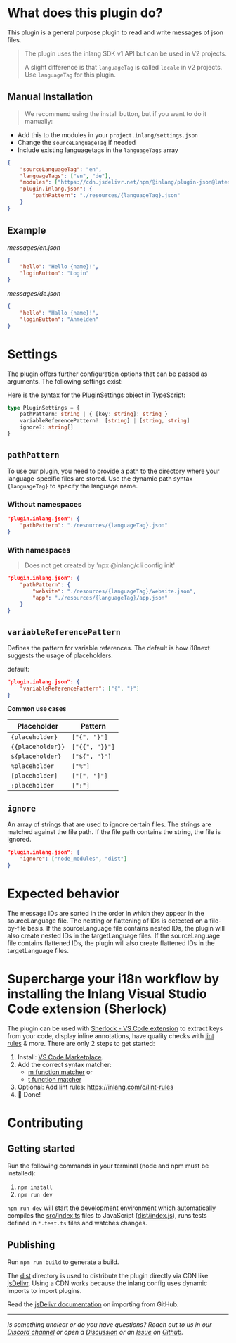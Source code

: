 # What does this plugin do?

This plugin is a general purpose plugin to read and write messages of json files.

> The plugin uses the inlang SDK v1 API but can be used in V2 projects.
>
> A slight difference is that `languageTag` is called `locale` in v2 projects. Use `languageTag` for this plugin.   

## Manual Installation

> We recommend using the install button, but if you want to do it manually:

- Add this to the modules in your `project.inlang/settings.json`
- Change the `sourceLanguageTag` if needed
- Include existing languagetags in the `languageTags` array

```json
{
	"sourceLanguageTag": "en",
	"languageTags": ["en", "de"],
	"modules": ["https://cdn.jsdelivr.net/npm/@inlang/plugin-json@latest/dist/index.js"],
	"plugin.inlang.json": {
		"pathPattern": "./resources/{languageTag}.json"
	}
}
```

## Example

_messages/en.json_

```json
{
	"hello": "Hello {name}!",
	"loginButton": "Login"
}
```

_messages/de.json_

```json
{
	"hello": "Hallo {name}!",
	"loginButton": "Anmelden"
}
```

# Settings

The plugin offers further configuration options that can be passed as arguments. The following settings exist:

Here is the syntax for the PluginSettings object in TypeScript:

```typescript
type PluginSettings = {
	pathPattern: string | { [key: string]: string }
	variableReferencePattern?: [string] | [string, string]
	ignore?: string[]
}
```

## `pathPattern`

To use our plugin, you need to provide a path to the directory where your language-specific files are stored. Use the dynamic path syntax `{languageTag}` to specify the language name.

### Without namespaces

```json
"plugin.inlang.json": {
	"pathPattern": "./resources/{languageTag}.json"
}
```

### With namespaces

> Does not get created by 'npx @inlang/cli config init'

```json
"plugin.inlang.json": {
	"pathPattern": {
		"website": "./resources/{languageTag}/website.json",
		"app": "./resources/{languageTag}/app.json"
	}
}
```

## `variableReferencePattern`

Defines the pattern for variable references. The default is how i18next suggests the usage of placeholders.

default:

```json
"plugin.inlang.json": {
	"variableReferencePattern": ["{", "}"]
}
```

**Common use cases**

| Placeholder       | Pattern        |
| ----------------- | -------------- |
| `{placeholder}`   | `["{", "}"]`   |
| `{{placeholder}}` | `["{{", "}}"]` |
| `${placeholder}`  | `["${", "}"]`  |
| `%placeholder`    | `["%"]`        |
| `[placeholder]`   | `["[", "]"]`   |
| `:placeholder`    | `[":"]`        |

## `ignore`

An array of strings that are used to ignore certain files. The strings are matched against the file path. If the file path contains the string, the file is ignored.

```json
"plugin.inlang.json": {
	"ignore": ["node_modules", "dist"]
}
```

# Expected behavior

The message IDs are sorted in the order in which they appear in the sourceLanguage file. The nesting or flattening of IDs is detected on a file-by-file basis. If the sourceLanguage file contains nested IDs, the plugin will also create nested IDs in the targetLanguage files. If the sourceLanguage file contains flattened IDs, the plugin will also create flattened IDs in the targetLanguage files.

# Supercharge your i18n workflow by installing the Inlang Visual Studio Code extension (Sherlock)

The plugin can be used with [Sherlock - VS Code extension](https://inlang.com/m/r7kp499g/app-inlang-ideExtension) to extract keys from your code, display inline annotations, have quality checks with [lint rules](https://inlang.com/c/lint-rules) & more. There are only 2 steps to get started:

1. Install: [VS Code Marketplace](https://marketplace.visualstudio.com/items?itemName=inlang.vs-code-extension).
2. Add the correct syntax matcher:
   - [m function matcher](https://inlang.com/m/632iow21/plugin-inlang-mFunctionMatcher) or
   - [t function matcher](https://inlang.com/m/698iow33/plugin-inlang-tFunctionMatcher)
3. Optional: Add lint rules: https://inlang.com/c/lint-rules
4. 🎉 Done!


# Contributing

## Getting started

Run the following commands in your terminal (node and npm must be installed):

1. `npm install`
2. `npm run dev`

`npm run dev` will start the development environment which automatically compiles the [src/index.ts](#getting-started) files to JavaScript ([dist/index.js](#getting-started)), runs tests defined in `*.test.ts` files and watches changes.

## Publishing

Run `npm run build` to generate a build.

The [dist](./dist/) directory is used to distribute the plugin directly via CDN like [jsDelivr](https://www.jsdelivr.com/). Using a CDN works because the inlang config uses dynamic imports to import plugins.

Read the [jsDelivr documentation](https://www.jsdelivr.com/?docs=gh) on importing from GitHub.

---

_Is something unclear or do you have questions? Reach out to us in our [Discord channel](https://discord.gg/CNPfhWpcAa) or open a [Discussion](https://github.com/opral/monorepo/discussions) or an [Issue](https://github.com/opral/monorepo/issues) on [Github](https://github.com/opral/monorepo)._
